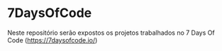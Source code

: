 # 7DaysOfCode

Neste repositório serão expostos os projetos trabalhados no 7 Days Of Code (https://7daysofcode.io/)
